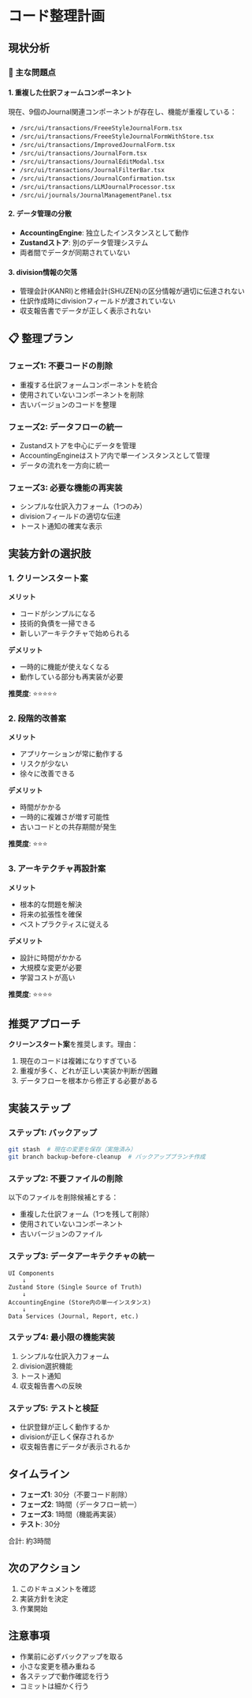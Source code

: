 # コード整理計画

## 現状分析

### 🔴 主な問題点

#### 1. 重複した仕訳フォームコンポーネント
現在、9個のJournal関連コンポーネントが存在し、機能が重複している：
- `/src/ui/transactions/FreeeStyleJournalForm.tsx`
- `/src/ui/transactions/FreeeStyleJournalFormWithStore.tsx`
- `/src/ui/transactions/ImprovedJournalForm.tsx`
- `/src/ui/transactions/JournalForm.tsx`
- `/src/ui/transactions/JournalEditModal.tsx`
- `/src/ui/transactions/JournalFilterBar.tsx`
- `/src/ui/transactions/JournalConfirmation.tsx`
- `/src/ui/transactions/LLMJournalProcessor.tsx`
- `/src/ui/journals/JournalManagementPanel.tsx`

#### 2. データ管理の分散
- **AccountingEngine**: 独立したインスタンスとして動作
- **Zustandストア**: 別のデータ管理システム
- 両者間でデータが同期されていない

#### 3. division情報の欠落
- 管理会計(KANRI)と修繕会計(SHUZEN)の区分情報が適切に伝達されない
- 仕訳作成時にdivisionフィールドが渡されていない
- 収支報告書でデータが正しく表示されない

## 📋 整理プラン

### フェーズ1: 不要コードの削除
- 重複する仕訳フォームコンポーネントを統合
- 使用されていないコンポーネントを削除
- 古いバージョンのコードを整理

### フェーズ2: データフローの統一
- Zustandストアを中心にデータを管理
- AccountingEngineはストア内で単一インスタンスとして管理
- データの流れを一方向に統一

### フェーズ3: 必要な機能の再実装
- シンプルな仕訳入力フォーム（1つのみ）
- divisionフィールドの適切な伝達
- トースト通知の確実な表示

## 実装方針の選択肢

### 1. クリーンスタート案
**メリット**
- コードがシンプルになる
- 技術的負債を一掃できる
- 新しいアーキテクチャで始められる

**デメリット**
- 一時的に機能が使えなくなる
- 動作している部分も再実装が必要

**推奨度**: ⭐⭐⭐⭐⭐

### 2. 段階的改善案
**メリット**
- アプリケーションが常に動作する
- リスクが少ない
- 徐々に改善できる

**デメリット**
- 時間がかかる
- 一時的に複雑さが増す可能性
- 古いコードとの共存期間が発生

**推奨度**: ⭐⭐⭐

### 3. アーキテクチャ再設計案
**メリット**
- 根本的な問題を解決
- 将来の拡張性を確保
- ベストプラクティスに従える

**デメリット**
- 設計に時間がかかる
- 大規模な変更が必要
- 学習コストが高い

**推奨度**: ⭐⭐⭐⭐

## 推奨アプローチ

**クリーンスタート案**を推奨します。理由：
1. 現在のコードは複雑になりすぎている
2. 重複が多く、どれが正しい実装か判断が困難
3. データフローを根本から修正する必要がある

## 実装ステップ

### ステップ1: バックアップ
```bash
git stash  # 現在の変更を保存（実施済み）
git branch backup-before-cleanup  # バックアップブランチ作成
```

### ステップ2: 不要ファイルの削除
以下のファイルを削除候補とする：
- 重複した仕訳フォーム（1つを残して削除）
- 使用されていないコンポーネント
- 古いバージョンのファイル

### ステップ3: データアーキテクチャの統一
```
UI Components
    ↓
Zustand Store (Single Source of Truth)
    ↓
AccountingEngine (Store内の単一インスタンス)
    ↓
Data Services (Journal, Report, etc.)
```

### ステップ4: 最小限の機能実装
1. シンプルな仕訳入力フォーム
2. division選択機能
3. トースト通知
4. 収支報告書への反映

### ステップ5: テストと検証
- 仕訳登録が正しく動作するか
- divisionが正しく保存されるか
- 収支報告書にデータが表示されるか

## タイムライン

- **フェーズ1**: 30分（不要コード削除）
- **フェーズ2**: 1時間（データフロー統一）
- **フェーズ3**: 1時間（機能再実装）
- **テスト**: 30分

合計: 約3時間

## 次のアクション

1. このドキュメントを確認
2. 実装方針を決定
3. 作業開始

## 注意事項

- 作業前に必ずバックアップを取る
- 小さな変更を積み重ねる
- 各ステップで動作確認を行う
- コミットは細かく行う